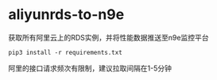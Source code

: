 # aliyunrds-to-n9e
获取所有阿里云上的RDS实例，并将性能数据推送至n9e监控平台  

``` 
pip3 install -r requirements.txt
```
  
阿里的接口请求频次有限制，建议拉取间隔在1-5分钟  
